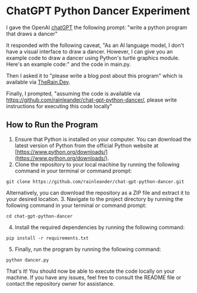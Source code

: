 # ChatGPT Python Dancer Experiment
I gave the OpenAI [chatGPT](https://chat.openai.com/chat) the following prompt: "write a python program that draws a dancer"

It responded with the following caveat, "As an AI language model, I don't have a visual interface to draw a dancer. However, I can give you an example code to draw a dancer using Python's turtle graphics module. Here's an example code:" and the code in main.py.

Then I asked it to "please write a blog post about this program" which is available via [TheRain.Dev](https://therain.dev/).

Finally, I prompted, "assuming the code is available via https://github.com/rainleander/chat-gpt-python-dancer/, please write instructions for executing this code locally"

## How to Run the Program
1. Ensure that Python is installed on your computer. You can download the latest version of Python from the official Python website at [https://www.python.org/downloads/](https://www.python.org/downloads/).
2. Clone the repository to your local machine by running the following command in your terminal or command prompt:
```
git clone https://github.com/rainleander/chat-gpt-python-dancer.git
```
Alternatively, you can download the repository as a ZIP file and extract it to your desired location.
3. Navigate to the project directory by running the following command in your terminal or command prompt:
```
cd chat-gpt-python-dancer
```
4. Install the required dependencies by running the following command: 
```
pip install -r requirements.txt
```
5. Finally, run the program by running the following command:
```
python dancer.py
```

That's it! You should now be able to execute the code locally on your machine. If you have any issues, feel free to consult the README file or contact the repository owner for assistance.
